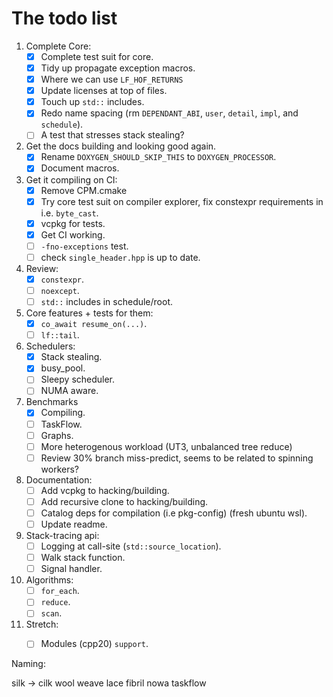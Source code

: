 # The todo list

1. Complete Core:
      - [x] Complete test suit for core.
      - [x] Tidy up propagate exception macros.
      - [x] Where we can use `LF_HOF_RETURNS`
      - [x] Update licenses at top of files.
      - [x] Touch up `std::` includes.
      - [x] Redo name spacing (rm `DEPENDANT_ABI`, `user`, `detail`, `impl`, and `schedule`).
      - [ ] A test that stresses stack stealing?

2. Get the docs building and looking good again.
      - [x] Rename `DOXYGEN_SHOULD_SKIP_THIS` to `DOXYGEN_PROCESSOR`.
      - [x] Document macros.

3. Get it compiling on CI:
      - [x] Remove CPM.cmake
      - [x] Try core test suit on compiler explorer, fix constexpr requirements in i.e. `byte_cast`.
      - [x] vcpkg for tests.
      - [x] Get CI working.
      - [ ] `-fno-exceptions` test.
      - [ ] check `single_header.hpp` is up to date.

4. Review: 
      - [x] `constexpr`.
      - [ ] `noexcept`.
      - [ ] `std::` includes in schedule/root.

5. Core features + tests for them:
      - [x] `co_await resume_on(...)`.
      - [ ] `lf::tail`.

6. Schedulers:
      - [x] Stack stealing.
      - [x] busy_pool.
      - [ ] Sleepy scheduler.
      - [ ] NUMA aware.

7. Benchmarks 
      - [x] Compiling.
      - [ ] TaskFlow.
      - [ ] Graphs.
      - [ ] More heterogenous workload (UT3, unbalanced tree reduce)
      - [ ] Review 30% branch miss-predict, seems to be related to spinning workers?

8. Documentation:
      - [ ] Add vcpkg to hacking/building.
      - [ ] Add recursive clone to hacking/building.
      - [ ] Catalog deps for compilation (i.e pkg-config) (fresh ubuntu wsl).
      - [ ] Update readme.

9. Stack-tracing api:
      - [ ] Logging at call-site (`std::source_location`).
      - [ ] Walk stack function.
      - [ ] Signal handler.

10. Algorithms: 
      - [ ] `for_each`.
      - [ ] `reduce`.
      - [ ] `scan`.

11. Stretch:
      - [ ] Modules (cpp20) `support`.



Naming:

silk -> cilk
wool
weave 
lace
fibril
nowa
taskflow 















